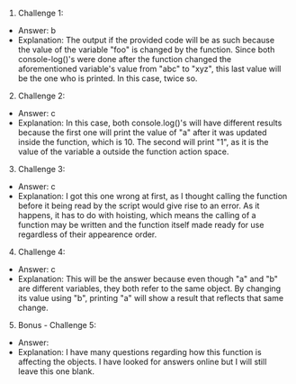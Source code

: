 1. Challenge 1:
  - Answer: b
  - Explanation: The output if the provided code will be as such because the value of the variable "foo" is changed by the function. Since both console-log()'s were done after the function changed the aforementioned variable's value from "abc" to "xyz", this last value will be the one who is printed. In this case, twice so.


2. Challenge 2:
  - Answer: c
  - Explanation: In this case, both console.log()'s will have different results because the first one will print the value of "a" after it was updated inside the function, which is 10. The second will print "1", as it is the value of the variable a outside the function action space.


3. Challenge 3:
  - Answer: c
  - Explanation: I got this one wrong at first, as I thought calling the function before it being read by the script would give rise to an error. As it happens, it has to do with hoisting, which means the calling of a function may be written and the function itself made ready for use regardless of their appearence order.


4. Challenge 4:
  - Answer: c
  - Explanation: This will be the answer because even though "a" and "b" are different variables, they both refer to the same object. By changing its value using "b", printing "a" will show a result that reflects that same change.

5. Bonus - Challenge 5:
  - Answer: 
  - Explanation: I have many questions regarding how this function is affecting the objects. I have looked for answers online but I will still leave this one blank.



